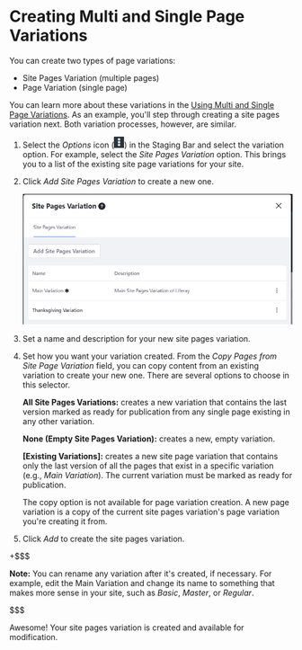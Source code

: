 # Creating Multi and Single Page Variations [](id=creating-multi-and-single-page-variations)

You can create two types of page variations:

- Site Pages Variation (multiple pages)
- Page Variation (single page)

You can learn more about these variations in the
[Using Multi and Single Page Variations](/discover/portal/-/knowledge_base/7-1/using-multi-and-single-page-variations).
As an example, you'll step through creating a site pages variation next. Both
variation processes, however, are similar.

1.  Select the *Options* icon
    (![Options](../../../../images/icon-options.png)) in the Staging Bar and select
    the variation option. For example, select the *Site Pages Variation* option.
    This brings you to a list of the existing site page variations for your
    site.

2.  Click *Add Site Pages Variation* to create a new one.

    ![Figure 1: When selecting the *Site Pages Variation* link from the Staging Bar, you're able to add and manage your site pages variations.](../../../../images/staging-page-variations.png)

3.  Set a name and description for your new site pages variation.

4.  Set how you want your variation created. From the *Copy Pages from Site Page
    Variation* field, you can copy content from an existing variation to create
    your new one. There are several options to choose in this selector.

    **All Site Pages Variations:** creates a new variation that contains the
    last version marked as ready for publication from any single page existing
    in any other variation.

    **None (Empty Site Pages Variation):** creates a new, empty variation.

    **[Existing Variations]:** creates a new site page variation that contains
    only the last version of all the pages that exist in a specific variation
    (e.g., *Main Variation*). The current variation must be marked as ready for
    publication.

    The copy option is not available for page variation creation. A new page
    variation is a copy of the current site pages variation's page variation
    you're creating it from.

5.  Click *Add* to create the site pages variation.

+$$$

**Note:** You can rename any variation after it's created, if necessary. For
example, edit the Main Variation and change its name to something that makes
more sense in your site, such as *Basic*, *Master*, or *Regular*.

$$$

Awesome! Your site pages variation is created and available for modification.
